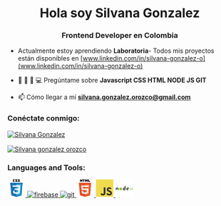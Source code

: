 <h1 align="center">Hola soy Silvana Gonzalez</h1><h3 align="center">Frontend Developer en Colombia</h3>


- Actualmente estoy aprendiendo **Laboratoria**- Todos mis proyectos están disponibles en [www.linkedin.com/in/silvana-gonzalez-o](www.linkedin.com/in/silvana-gonzalez-o)

- 💬 👨 🌱 💻 Pregúntame sobre **Javascript CSS HTML NODE JS GIT**



- 📫 Cómo llegar a mí **silvana.gonzalez.orozco@gmail.com**

<h3 align="left">Conéctate conmigo:</h3><p align="left">
<a href="https://linkedin.com/in/silvana gonzalez" target="blank"><img align="center" src="https://raw.githubusercontent.com/rahuldkjain/github-profile-readme-generator/master/src/images/icons/Social/linked-in-alt.svg" alt="Silvana Gonzalez" height="30" width="40" /></a>

<a href="https://fb.com/silvana gonzalez orozco" target="blank"><img align="center" src="https://raw.githubusercontent.com/rahuldkjain/github-profile-readme-generator/master/src/images/icons/Social/facebook.svg" alt="Silvana gonzalez orozco" height="30" width="40" /></a></p><h3 align="left">Languages and Tools:</h3>



<p align="left"> <a href="https://www.w3schools.com/css/" target="_blank" rel="noreferrer"> <img src="https://raw.githubusercontent.com/devicons/devicon/master/icons/css3/css3-original-wordmark.svg" alt="css3" width="40" height="40"/> </a> <a href="https://firebase.google.com/" target="_blank" rel="noreferrer"> <img src="https://www.vectorlogo.zone/logos/firebase/firebase-icon.svg" alt="firebase" width="40" height="40"/> </a> <a href="https://git-scm.com/" target="_blank" rel="noreferrer"> <img src="https://www.vectorlogo.zone/logos/git-scm/git-scm-icon.svg" alt="git" width="40" height="40"/> </a> <a href="https://www.w3.org/html/" target="_blank" rel="noreferrer"> <img src="https://raw.githubusercontent.com/devicons/devicon/master/icons/html5/html5-original-wordmark.svg" alt="html5" width="40" height="40"/> </a> <a href="https://developer.mozilla.org/en-US/docs/Web/JavaScript" target="_blank" rel="noreferrer"> <img src="https://raw.githubusercontent.com/devicons/devicon/master/icons/javascript/javascript-original.svg" alt="javascript" width="40" height="40"/> </a> <a href="https://nodejs.org" target="_blank" rel="noreferrer"> <img src="https://raw.githubusercontent.com/devicons/devicon/master/icons/nodejs/nodejs-original-wordmark.svg" alt="nodejs" width="40" height="40"/> </a> </p>
